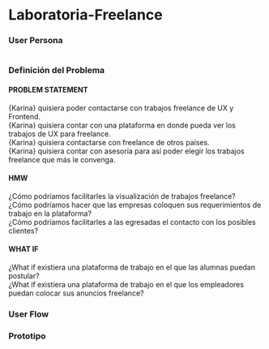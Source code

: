 # Laboratoria-Freelance
<h3>User Persona</h3>
<div><img src=""assets/imagenes/UserPersona.PNG"></div>
<h3>Definición del Problema</h3>
  
  <div>
  <h4>PROBLEM STATEMENT</h4>
  {Karina} quisiera poder contactarse con trabajos freelance de UX y Frontend.<br>
  {Karina} quisiera contar con una plataforma en donde pueda ver los trabajos de UX para freelance.<br>
  {Karina} quisiera contactarse con freelance de otros países.<br>
  {Karina} quisiera contar con asesoría  para así poder elegir los trabajos freelance que más le convenga.<br>
  </div>

  <div>
  <h4>HMW</h4>
  ¿Cómo podríamos facilitarles la visualización de trabajos freelance?<br>
  ¿Cómo podríamos hacer que las empresas coloquen sus requerimientos de trabajo en la plataforma?<br>
  ¿Cómo podríamos facilitarles a las egresadas el contacto con los posibles clientes?<br>
  </div>
  
  <div>
  <h4>WHAT IF</h4>
  ¿What if existiera una plataforma de trabajo en el que las alumnas puedan postular?<br>
  ¿What if existiera una plataforma de trabajo en el que los empleadores puedan colocar sus anuncios freelance?<br>
  </div>
  
  <h3>User Flow</h3>
  <h3>Prototipo</h3>
